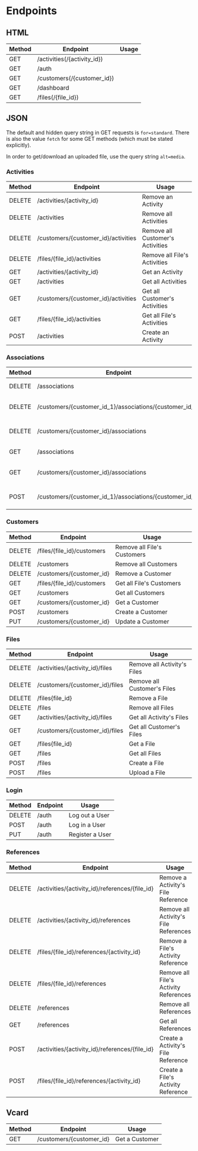 # Endpoints

## HTML

Method|Endpoint|Usage
---|---|---
GET|/activities(/{activity_id})|
GET|/auth|
GET|/customers(/{customer_id})|
GET|/dashboard|
GET|/files(/{file_id})|

## JSON

The default and hidden query string in GET requests is `for=standard`. There is also the value `fetch` for some GET methods (which must be stated explicitly).

In order to get/download an uploaded file, use the query string `alt=media`.

### Activities

Method|Endpoint|Usage
---|---|---
DELETE|/activities/{activity_id}|Remove an Activity
DELETE|/activities|Remove all Activities
DELETE|/customers/{customer_id}/activities|Remove all Customer's Activities
DELETE|/files/{file_id}/activities|Remove all File's Activities
GET|/activities/{activity_id}|Get an Activity
GET|/activities|Get all Activities
GET|/customers/{customer_id}/activities|Get all Customer's Activities
GET|/files/{file_id}/activities|Get all File's Activities
POST|/activities|Create an Activity

### Associations

Method|Endpoint|Usage
---|---|---
DELETE|/associations|Remove all Associations
DELETE|/customers/{customer_id_1}/associations/{customer_id_2}|Remove a Customer's Association
DELETE|/customers/{customer_id}/associations|Remove all Customer's Associations
GET|/associations|Get all Associations
GET|/customers/{customer_id}/associations|Get all Customer's Associations
POST|/customers/{customer_id_1}/associations/{customer_id_2}|Create a Customer's Association

### Customers

Method|Endpoint|Usage
---|---|---
DELETE|/files/{file_id}/customers|Remove all File's Customers
DELETE|/customers|Remove all Customers
DELETE|/customers/{customer_id}|Remove a Customer
GET|/files/{file_id}/customers|Get all File's Customers
GET|/customers|Get all Customers
GET|/customers/{customer_id}|Get a Customer
POST|/customers|Create a Customer
PUT|/customers/{customer_id}|Update a Customer

### Files

Method|Endpoint|Usage
---|---|---
DELETE|/activities/{activity_id}/files|Remove all Activity's Files
DELETE|/customers/{customer_id}/files|Remove all Customer's Files
DELETE|/files{file_id}|Remove a File
DELETE|/files|Remove all Files
GET|/activities/{activity_id}/files|Get all Activity's Files
GET|/customers/{customer_id}/files|Get all Customer's Files
GET|/files{file_id}|Get a File
GET|/files|Get all Files
POST|/files|Create a File
POST|/files|Upload a File

### Login

Method|Endpoint|Usage
---|---|---
DELETE|/auth|Log out a User
POST|/auth|Log in a User
PUT|/auth|Register a User

### References

Method|Endpoint|Usage
---|---|---
DELETE|/activities/{activity_id}/references/{file_id}|Remove a Activity's File Reference
DELETE|/activities/{activity_id}/references|Remove all Activity's File References
DELETE|/files/{file_id}/references/{activity_id}|Remove a File's Activity Reference
DELETE|/files/{file_id}/references|Remove all File's Activity References
DELETE|/references|Remove all References
GET|/references|Get all References
POST|/activities/{activity_id}/references/{file_id}|Create a Activity's File Reference
POST|/files/{file_id}/references/{activity_id}|Create a File's Activity Reference

## Vcard

Method|Endpoint|Usage
---|---|---
GET|/customers/{customer_id}|Get a Customer
